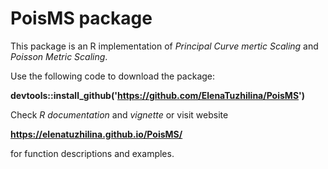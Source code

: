 # PoisMS package
This package is an R implementation of *Principal Curve mertic Scaling* and *Poisson Metric Scaling*. 

Use the following code to download the package:

**devtools::install_github('https://github.com/ElenaTuzhilina/PoisMS')**

Check *R documentation* and *vignette* or visit website 

**https://elenatuzhilina.github.io/PoisMS/**

for function descriptions and examples.
